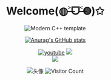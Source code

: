 <div align="center">
  <h1>Welcome(◍˃̶ᗜ˂̶◍)✩</h1>
  
  <div id="title" align=center>

![Modern C++ template][github-sub-title:img]

[![Anurag's GitHub stats](https://github-readme-stats.vercel.app/api?username=Chapter-108&show_icons=true&theme=tokyonight)](https://b23.tv/iEJTnPp)

[![youtube](https://img.shields.io/badge/video-YouTube-red)](https://www.youtube.com/channel/UC0SkjaVGj2VbAHFwIUr0jKA) 
![](https://img.shields.io/badge/讨厌-学习-yellow)  
![](https://img.shields.io/badge/爱好-二次元-red)

</div>

![头像]()
![Visitor Count](https://profile-counter.glitch.me/Chapter-108/count.svg)

[github-sub-title:img]: https://readme-typing-svg.herokuapp.com?font=Segoe+Script&center=true&lines=Chapter-108
